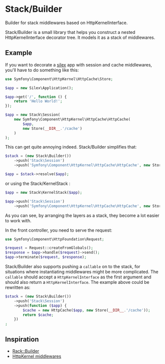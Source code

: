 # Stack/Builder

Builder for stack middlewares based on HttpKernelInterface.

Stack/Builder is a small library that helps you construct a nested
HttpKernelInterface decorator tree. It models it as a stack of middlewares.

## Example

If you want to decorate a [silex](https://github.com/fabpot/Silex) app with
session and cache middlewares, you'll have to do something like this:

```php
use Symfony\Component\HttpKernel\HttpCache\Store;

$app = new Silex\Application();

$app->get('/', function () {
    return 'Hello World!';
});

$app = new Stack\Session(
    new Symfony\Component\HttpKernel\HttpCache\HttpCache(
        $app,
        new Store(__DIR__.'/cache')
    )
);
```

This can get quite annoying indeed. Stack/Builder simplifies that:

```php
$stack = (new Stack\Builder())
    ->push('Stack\Session')
    ->push('Symfony\Component\HttpKernel\HttpCache\HttpCache', new Store(__DIR__.'/cache'));

$app = $stack->resolve($app);
```
or using the Stack/KernelStack : 

```php
$app = new Stack\KernelStack($app);

$app->push('Stack\Session')
    ->push('Symfony\Component\HttpKernel\HttpCache\HttpCache', new Store(__DIR__.'/cache'));
```


As you can see, by arranging the layers as a stack, they become a lot easier
to work with.

In the front controller, you need to serve the request:

```php
use Symfony\Component\HttpFoundation\Request;

$request = Request::createFromGlobals();
$response = $app->handle($request)->send();
$app->terminate($request, $response);
```
Stack/Builder also supports pushing a `callable` on to the stack, for situations
where instantiating middlewares might be more complicated. The `callable` should
accept a `HttpKernelInterface` as the first argument and should also return a
`HttpKernelInterface`. The example above could be rewritten as:

```php
$stack = (new Stack\Builder())
    ->push('Stack\Session')
    ->push(function ($app) {
        $cache = new HttpCache($app, new Store(__DIR__.'/cache'));
        return $cache;
    })
;
```

## Inspiration

* [Rack::Builder](http://rack.rubyforge.org/doc/Rack/Builder.html)
* [HttpKernel middlewares](https://igor.io/2013/02/02/http-kernel-middlewares.html)
